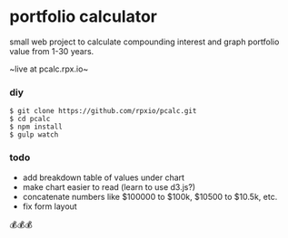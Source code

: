 # portfolio calculator

small web project to calculate compounding interest and graph portfolio value from 1-30 years.

~live at pcalc.rpx.io~

### diy
`$ git clone https://github.com/rpxio/pcalc.git`  
`$ cd pcalc`  
`$ npm install`  
`$ gulp watch`  

### todo
- add breakdown table of values under chart
- make chart easier to read (learn to use d3.js?)
- concatenate numbers like $100000 to $100k, $10500 to $10.5k, etc.
- fix form layout

:moneybag::moneybag::moneybag:
